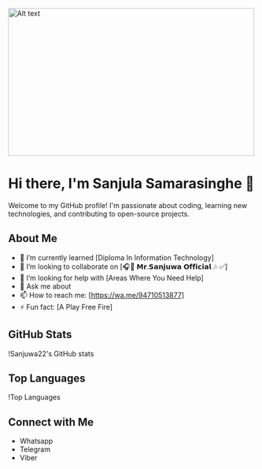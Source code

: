 <img src="URL or relative path to the image" alt="Alt text" width="500" height="300">



# Hi there, I'm Sanjula Samarasinghe 👋

Welcome to my GitHub profile! I'm passionate about coding, learning new technologies, and contributing to open-source projects.

## About Me

- 🌱 I’m currently learned [Diploma In Information Technology]
- 👯 I’m looking to collaborate on [🎧🔘 𝗠𝗿.𝗦𝗮𝗻𝗷𝘂𝘄𝗮 𝗢𝗳𝗳𝗶𝗰𝗶𝗮𝗹 🎶 ✅]
- 🤔 I’m looking for help with [Areas Where You Need Help]
- 💬 Ask me about 
- 📫 How to reach me: [https://wa.me/94710513877]
- ⚡ Fun fact: [A Play Free Fire]

## GitHub Stats

!Sanjuwa22's GitHub stats

## Top Languages

!Top Languages

## Connect with Me

- Whatsapp
- Telegram
- Viber
